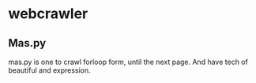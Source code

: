 # webcrawler
## Mas.py
mas.py is one to crawl forloop form, until the next page. 
And have tech of beautiful and expression.
